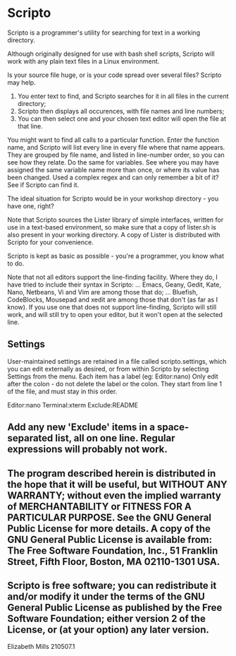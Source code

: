 # Scripto

Scripto is a programmer's utility for searching for text in a working directory.

Although originally designed for use with bash shell scripts, Scripto will work with any
plain text files in a Linux environment.

Is your source file huge, or is your code spread over several files? Scripto may help.
1) You enter text to find, and Scripto searches for it in all files in the current directory;
2) Scripto then displays all occurences, with file names and line numbers;
3) You can then select one and your chosen text editor will open the file at that line.

You might want to find all calls to a particular function. Enter the function name, and Scripto
will list every line in every file where that name appears. They are grouped by file name, and
listed in line-number order, so you can see how they relate. Do the same for variables. See
where you may have assigned the same variable name more than once, or where its value has been
changed. Used a complex regex and can only remember a bit of it? See if Scripto can find it.

The ideal situation for Scripto would be in your workshop directory - you have one, right?

Note that Scripto sources the Lister library of simple interfaces, written for use in a
text-based environment, so make sure that a copy of lister.sh is also present in your
working directory. A copy of Lister is distributed with Scripto for your convenience.

Scripto is kept as basic as possible - you're a programmer, you know what to do.

Note that not all editors support the line-finding facility. Where they do, I have tried
to include their syntax in Scripto:
... Emacs, Geany, Gedit, Kate, Nano, Netbeans, Vi and Vim are among those that do;
... Bluefish, CodeBlocks, Mousepad and xedit are among those that don't (as far as I know).
If you use one that does not support line-finding, Scripto will still work, and will still
try to open your editor, but it won't open at the selected line.

Settings
--------
User-maintained settings are retained in a file called scripto.settings, which you can
edit externally as desired, or from within Scripto by selecting Settings from the menu.
Each item has a label (eg: Editor:nano)
Only edit after the colon - do not delete the label or the colon.
They start from line 1 of the file, and must stay in this order.

Editor:nano
Terminal:xterm
Exclude:README

Add any new 'Exclude' items in a space-separated list, all on one line. Regular expressions
will probably not work.
--------------------------------------------------------------------
The program described herein is distributed in the hope that it will be useful, but WITHOUT ANY WARRANTY; without even the implied warranty of MERCHANTABILITY or FITNESS FOR A PARTICULAR PURPOSE.  See the GNU General Public License for more details. A copy of the GNU General Public License is available from:
The Free Software Foundation, Inc., 51 Franklin Street, Fifth Floor, Boston, MA 02110-1301 USA.
--------------------------------------------------------------------
Scripto is free software; you can redistribute it and/or modify it under the terms of the
GNU General Public License as published by the Free Software Foundation; either version 2 of
the License, or (at your option) any later version.
--------------------------------------------------------------------
Elizabeth Mills 210507.1
